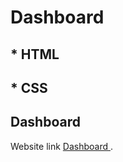 # Dashboard






## * HTML
## * CSS


## Dashboard

Website link [Dashboard ](https://muhammedalsin.github.io/dashboard/).


